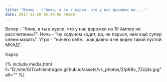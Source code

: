 ```yaml
---
title: "Вечер - \"блин, в ты в курсе, что у нас дорожки на ..."
date: 2017-11-20 05:49:00 +0300
---
```


Вечер - "блин, в ты в курсе, что у нас дорожки на 10 Ампер не рассчитанны?". Ночь - "ну ходуном ходит, да, не парься, нам ещё супер клеем мазать". Утро - "ничего себе... как давно я не видел такой пустой МКАД".

Карта

{% include media.html f="D:/site/GiT/whiteldragon.github.io/assets/vk_photos/2/p68x_7Zdjds.jpg" alt="" %}
